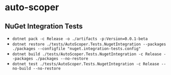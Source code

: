 # auto-scoper

## NuGet Integration Tests
- `dotnet pack -c Release -o ./artifacts -p:Version=0.0.1-beta`
- `dotnet restore ./tests/AutoScoper.Tests.NugetIntegration --packages ./packages --configfile "nuget.integration-tests.config"`
- `dotnet build ./tests/AutoScoper.Tests.NugetIntegration -c Release --packages ./packages --no-restore`
- `dotnet test ./tests/AutoScoper.Tests.NugetIntegration -c Release --no-build --no-restore`
